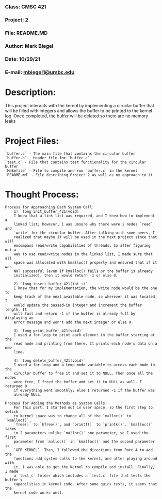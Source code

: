 ### Class:   CMSC 421
### Project: 2
### File:    README.MD
### Author:  Mark Biegel
### Date:    10/29/21
### E-mail:  mbiegel1@umbc.edu


# Description:
  This project interacts with the kerenl by implementing a ciruclar buffer that 
  will be filled with integers and allows the buffer to be printed to the kernel
  log. Once completed, the buffer will be deleted so there are no memory leaks
  
# Project Files:
    `buffer.c` - The main file that contains the circular buffer
    `buffer.h` - Header file for `buffer.c`
    `test.c` - File that contains test functionality for the circular buffer
    `Makefile` - File to compile and run `buffer.c` in the kernel
    `README.md` - File describing Project 2 as well as my approach to it
  
# Thought Process:

    Process for Approaching Each System Call:
        1) `long init_buffer_421(void)
        I knew that a link list was required, and I knew how to implement a 
        linked list; however, I was unsure why there were 2 nodes `read` and 
        `write` for the ciruclar buffer. After talking with some peers, I 
        realized that maybe it will be used in the next project since that will
        encompass read/write capabilities of threads. So after figuring out a 
        way to use read/write nodes in the linked list, I made sure that all 
        space was allocated with kmalloc() properly and ensured that if it was 
        NOT successful (even if kmalloc() fails or the buffer is already 
        initialized), then it would return -1 or else 0.
        
        2) `long insert_buffer_421(int i)`
        I knew that for my implementation, the write node would be the one to 
        keep track of the next available node, so wherever it was located, I 
        would update the passed-in integer and increment the buffer length. It 
        will fail and return -1 if the buffer is already full by displaying an 
        error message and won't add the next integer or else 0.
        
        3) `long print_buffer_421(void)`
        I used a for-loop to print each element in the buffer starting at the 
        read node and printing from there. It prints each node's data on a new 
        line.
        
        4) `long delete_buffer_421(void)`
        I used a for-loop and a temp node variable to access each node in the 
        ciruclar buffer to free it and set it to NULL. Then once all the nodes 
        were free, I freed the buffer and set it to NULL as well. I returned 0 
        if everything went smoothly; else I returned -1 if the buffer was 
        already NULL.
    
    Process for Adding the Methods as System Calls:
        For this part, I started out in user space, so the first step to swtich 
        to kernel space was to change all of the `malloc()` to `kmalloc()`, 
        `free()` to `kfree()`, and `printf()` to `printk()`. `kmalloc()` takes 
        in 2 parameters unlike `malloc()` one parameter, so I used the first 
        parameter from `malloc()` in `kmalloc()` and the second parameter is 
        `GFP_KERNEL`. Then, I followed the directions from Part 4 to add the 
        functions add system calls to the kernel, and after playing around with 
        it, I was able to get the kernel to compile and install. Finally, I made
        a `test_c` folder which includes a `test.c` file that tests the buffer's
        capabilities in kernel code. After some quick tests, it seems that the 
        kernel code works well.



